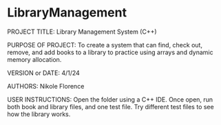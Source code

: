 # LibraryManagement
PROJECT TITLE: Library Management System (C++)

PURPOSE OF PROJECT: To create a system that can find, check out, remove, and add books to a library to practice using arrays and dynamic memory allocation.

VERSION or DATE: 4/1/24

AUTHORS: Nikole Florence 

USER INSTRUCTIONS: Open the folder using a C++ IDE. Once open, run both book and library files, and one test file. Try different test files to see how the library works.


